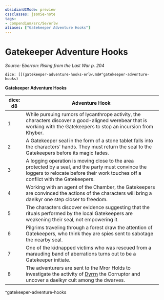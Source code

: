 ```yaml
---
obsidianUIMode: preview
cssclasses: json5e-note
tags:
- compendium/src/5e/erlw
aliases: ["Gatekeeper Adventure Hooks"]
---
```

# Gatekeeper Adventure Hooks
*Source: Eberron: Rising from the Last War p. 204* 

`dice: [](gatekeeper-adventure-hooks-erlw.md#^gatekeeper-adventure-hooks)`

**Gatekeeper Adventure Hooks**

| dice: d8 | Adventure Hook |
|----------|----------------|
| 1 | While pursuing rumors of lycanthrope activity, the characters discover a good-aligned werebear that is working with the Gatekeepers to stop an incursion from Khyber. |
| 2 | A Gatekeeper seal in the form of a stone tablet falls into the characters' hands. They must return the seal to the Gatekeepers before its magic fades. |
| 3 | A logging operation is moving close to the area protected by a seal, and the party must convince the loggers to relocate before their work touches off a conflict with the Gatekeepers. |
| 4 | Working with an agent of the Chamber, the Gatekeepers are convinced the actions of the characters will bring a daelkyr one step closer to freedom. |
| 5 | The characters discover evidence suggesting that the rituals performed by the local Gatekeepers are weakening their seal, not empowering it. |
| 6 | Pilgrims traveling through a forest draw the attention of Gatekeepers, who think they are spies sent to sabotage the nearby seal. |
| 7 | One of the kidnapped victims who was rescued from a marauding band of aberrations turns out to be a Gatekeeper initiate. |
| 8 | The adventurers are sent to the Mror Holds to investigate the activity of [Dyrrn](2.%20GM%20Tools/5eTools%20Compendium%20&%20Rules/z_compendium/bestiary/npc/b_dyrrn-erlw.md) the Corruptor and uncover a daelkyr cult among the dwarves. |
^gatekeeper-adventure-hooks
